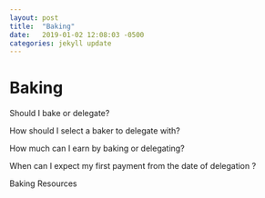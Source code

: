 ```yaml
---
layout: post
title:  "Baking"
date:   2019-01-02 12:08:03 -0500
categories: jekyll update
---
```


# Baking

Should I bake or delegate?

How should I select a baker to delegate with? 

How much can I earn by baking or delegating? 

When can I expect my first payment from the date of delegation ?

Baking Resources